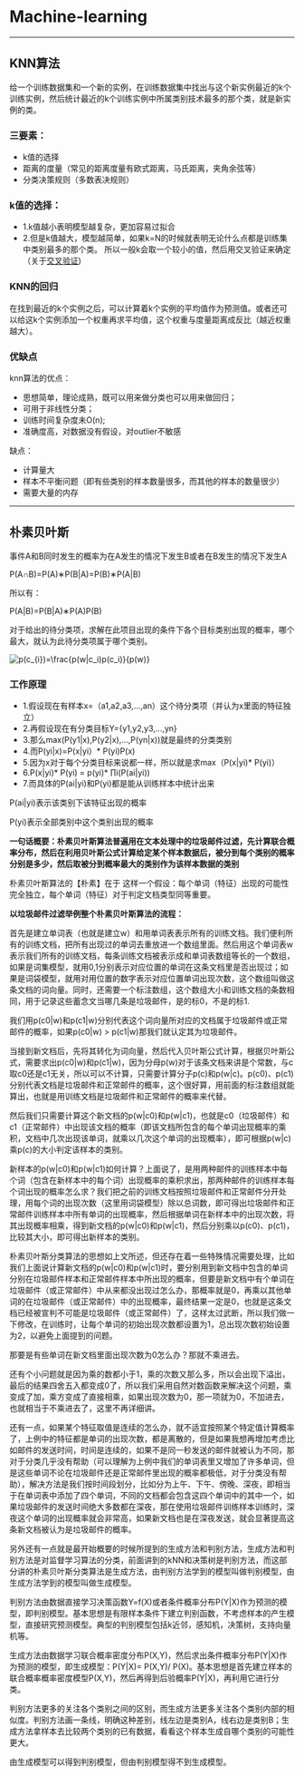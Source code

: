 # Machine-learning

--------------------
## KNN算法
给一个训练数据集和一个新的实例，在训练数据集中找出与这个新实例最近的k个训练实例，然后统计最近的k个训练实例中所属类别技术最多的那个类，就是新实例的类。
### 三要素：
- k值的选择
- 距离的度量（常见的距离度量有欧式距离，马氏距离，夹角余弦等）
- 分类决策规则（多数表决规则）

### k值的选择：
- 1.k值越小表明模型越复杂，更加容易过拟合
- 2.但是k值越大，模型越简单，如果k=N的时候就表明无论什么点都是训练集中类别最多的那个类。
所以一般k会取一个较小的值，然后用交叉验证来确定（关于[交叉验证](https://zhuanlan.zhihu.com/p/24825503?refer=rdatamining))
### KNN的回归
在找到最近的k个实例之后，可以计算着k个实例的平均值作为预测值。或者还可以给这k个实例添加一个权重再求平均值，这个权重与度量距离成反比（越近权重越大）。
### 优缺点
knn算法的优点：
- 思想简单，理论成熟，既可以用来做分类也可以用来做回归；
- 可用于非线性分类；
- 训练时间复杂度未O(n);
- 准确度高，对数据没有假设，对outlier不敏感

缺点：
- 计算量大
- 样本不平衡问题（即有些类别的样本数量很多，而其他的样本的数量很少）
- 需要大量的内存

-----------

## 朴素贝叶斯
事件A和B同时发生的概率为在A发生的情况下发生B或者在B发生的情况下发生A

P(A∩B)=P(A)∗P(B|A)=P(B)∗P(A|B)

所以有：

P(A|B)=P(B|A)∗P(A)P(B)

对于给出的待分类项，求解在此项目出现的条件下各个目标类别出现的概率，哪个最大，就认为此待分类项属于哪个类别。

<img src="https://latex.codecogs.com/gif.latex?p(c_{i})=\frac{p(w|c_i)p(c_i)}{p(w)}" title="p(c_{i})=\frac{p(w|c_i)p(c_i)}{p(w)}" />



### 工作原理
- 1.假设现在有样本x=（a1,a2,a3,...,an）这个待分类项（并认为x里面的特征独立）
- 2.再假设现在有分类目标Y={y1,y2,y3,...,yn}
- 3.那么max(P(y1|x),P(y2|x),...,P(yn|x))就是最终的分类类别
- 4.而P(yi|x)=P(x|yi）* P(yi)P(x)
- 5.因为x对于每个分类目标来说都一样，所以就是求max（P(x|yi)* P(yi)）
- 6.P(x|yi)* P(yi) = p(yi)* ∏i(P(ai|yi)) 
- 7.而具体的P(ai|yi)和P(yi)都是能从训练样本中统计出来

P(ai|yi)表示该类别下该特征出现的概率

P(yi)表示全部类别中这个类别出现的概率

**一句话概要：朴素贝叶斯算法普遍用在文本处理中的垃圾邮件过滤，先计算联合概率分布，然后在利用贝叶斯公式计算给定某个样本数据后，被分到每个类别的概率分别是多少，然后取被分到概率最大的类别作为该样本数据的类别**

朴素贝叶斯算法的【朴素】在于 这样一个假设：每个单词（特征）出现的可能性完全独立，每个单词（特征）对于判定文档类型同等重要。

**以垃圾邮件过滤举例整个朴素贝叶斯算法的流程：**

首先是建立单词表（也就是建立w）和用单词表表示所有的训练文档。我们便利所有的训练文档，把所有出现过的单词去重放进一个数组里面。然后用这个单词表w表示我们所有的训练文档，每条训练文档被表示成和单词表数组等长的一个数组，如果是词集模型，就用0,1分别表示对应位置的单词在这条文档里是否出现过；如果是词袋模型，就用对用位置的数字表示对应位置单词出现次数，这个数组叫做这条文档的词向量。同时，还需要一个标注数组，这个数组大小和训练文档的条数相同，用于记录这些蓄念文当哪几条是垃圾邮件，是的标0，不是的标1.

我们用p(c0|w)和p(c1|w)分别代表这个词向量所对应的文档属于垃圾邮件或正常邮件的概率，如果p(c0|w) > p(c1|w)那我们就认定其为垃圾邮件。

当接到新文档后，先将其转化为词向量，然后代入贝叶斯公式计算，根据贝叶斯公式，需要求出p(c0|w)和p(c1|w)，因为分母p(w)对于该条文档来讲是个常数，与c取c0还是c1无关，所以可以不计算，只需要计算分子p(c)和p(w|c)。p(c0)、p(c1)分别代表文档是垃圾邮件和正常邮件的概率，这个很好算，用前面的标注数组就能算出，也就是用训练文档是垃圾邮件和正常邮件的概率来代替。

然后我们只需要计算这个新文档的p(w|c0)和p(w|c1)，也就是c0（垃圾邮件）和c1（正常邮件）中出现该文档的概率（即该文档所包含的每个单词出现概率的乘积，文档中几次出现该单词，就乘以几次这个单词的出现概率），即可根据p(w|c)乘p(c)的大小判定该样本的类别。

新样本的p(w|c0)和p(w|c1)如何计算？上面说了，是用两种邮件的训练样本中每个词（包含在新样本中的每个词）出现概率的乘积求出，那两种邮件的训练样本每个词出现的概率怎么求？我们把之前的训练文档按照垃圾邮件和正常邮件分开处理，用每个词的出现次数（这里用词袋模型）除以总词数，即可得出垃圾邮件和正常邮件训练样本中所有单词的出现概率，然后根据单词在新样本中的出现次数，将其出现概率相乘，得到新文档的p(w|c0)和p(w|c1)，然后分别乘以p(c0)、p(c1)，比较其大小，即可得出新样本的类别。

朴素贝叶斯分类算法的思想如上文所述，但还存在着一些特殊情况需要处理，比如我们上面说计算新文档的p(w|c0)和p(w|c1)时，要分别用到新文档中包含的单词分别在垃圾邮件样本和正常邮件样本中所出现的概率，但要是新文档中有个单词在垃圾邮件（或正常邮件）中从来都没出现过怎么办，那概率就是0，再乘以其他单词的在垃圾邮件（或正常邮件）中的出现概率，最终结果一定是0，也就是这条文档已经被宣判不可能是垃圾邮件（或正常邮件）了，这样太过武断，所以我们做一下修改，在训练时，让每个单词的初始出现次数都设置为1，总出现次数初始设置为2，以避免上面提到的问题。

那要是有些单词在新文档里面出现次数为0怎么办？那就不乘进去。

还有个小问题就是因为乘的数都小于1，乘的次数又那么多，所以会出现下溢出，最后的结果四舍五入都变成0了，所以我们采用自然对数函数来解决这个问题，乘变成了加，乘方变成了直接相乘，如果出现次数为0，那一项就为0，不加进去，也就相当于不乘进去了，这里不再详细讲。

还有一点，如果某个特征取值是连续的怎么办，就不适宜按照某个特定值计算概率了，上例中的特征都是单词的出现次数，都是离散的，但是如果我想再增加考虑比如邮件的发送时间，时间是连续的，如果不是同一秒发送的邮件就被认为不同，那对于分类几乎没有帮助（可以理解为上例中我们的单词表里又增加了许多单词，但是这些单词不论在垃圾邮件还是正常邮件里出现的概率都极低，对于分类没有帮助），解决方法是我们按时间段划分，比如分为上午、下午、傍晚、深夜，即相当于在单词表中添加了四个单词，不同的文档都会包含这四个单词中的其中一个，如果垃圾邮件的发送时间绝大多数都在深夜，那在使用垃圾邮件训练样本训练时，深夜这个单词的出现概率就会非常高，如果新文档也是在深夜发送，就会显著提高这条新文档被认为是垃圾邮件的概率。

另外还有一点就是最开始概要的时候所提到的生成方法和判别方法，生成方法和判别方法是对监督学习算法的分类，前面讲到的kNN和决策树是判别方法，而这部分讲的朴素贝叶斯分类算法是生成方法，由判别方法学到的模型叫做判别模型，由生成方法学到的模型叫做生成模型。

判别方法由数据直接学习决策函数Y=f(X)或者条件概率分布P(Y|X)作为预测的模型，即判别模型。基本思想是有限样本条件下建立判别函数，不考虑样本的产生模型，直接研究预测模型。典型的判别模型包括k近邻，感知机，决策树，支持向量机等。

生成方法由数据学习联合概率密度分布P(X,Y)，然后求出条件概率分布P(Y|X)作为预测的模型，即生成模型：P(Y|X)= P(X,Y)/ P(X)。基本思想是首先建立样本的联合概率概率密度模型P(X,Y)，然后再得到后验概率P(Y|X)，再利用它进行分类。

判别方法更多的关注各个类别之间的区别，而生成方法更多关注各个类别内部的相似度。判别方法画一条线，明确这种差别，线左边是类别A，线右边是类别B；生成方法拿样本去比较两个类别的已有数据，看看这个样本生成自哪个类别的可能性更大。

由生成模型可以得到判别模型，但由判别模型得不到生成模型。
